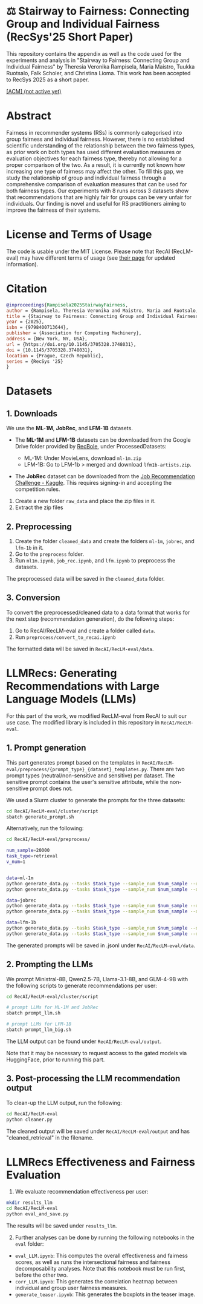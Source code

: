 # ⚖️ Stairway to Fairness: Connecting Group and Individual Fairness (RecSys'25 Short Paper) 

This repository contains the appendix as well as the code used for the experiments and analysis in "Stairway to Fairness: Connecting Group and Individual Fairness" by Theresia Veronika Rampisela, Maria Maistro, Tuukka Ruotsalo, Falk Scholer, and Christina Lioma. This work has been accepted to RecSys 2025 as a short paper.

[[ACM] (not active yet)](https://doi.org/10.1145/3705328.3748031)

# Abstract
Fairness in recommender systems (RSs) is commonly categorised into group fairness and individual fairness. However, there is no established scientific understanding of the relationship between the two fairness types, as prior work on both types has used different evaluation measures or evaluation objectives for each fairness type, thereby not allowing for a proper comparison of the two. As a result, it is currently not known how increasing one type of fairness may affect the other. To fill this gap, we study the relationship of group and individual fairness through a comprehensive comparison of evaluation measures that can be used for both fairness types. Our experiments with 8 runs across 3 datasets show that recommendations that are highly fair for groups can be very unfair for individuals. Our finding is novel and useful for RS practitioners aiming to improve the fairness of their systems.

# License and Terms of Usage
The code is usable under the MIT License. Please note that RecAI (RecLM-eval) may have different terms of usage (see [their page](https://github.com/microsoft/RecAI/tree/main/RecLM-eval) for updated information).

# Citation

```BibTeX
@inproceedings{Rampisela2025StairwayFairness,
author = {Rampisela, Theresia Veronika and Maistro, Maria and Ruotsalo, Tuukka and Scholer, Falk and Lioma, Christina},
title = {Stairway to Fairness: Connecting Group and Individual Fairness},
year = {2025},
isbn = {9798400713644},
publisher = {Association for Computing Machinery},
address = {New York, NY, USA},
url = {https://doi.org/10.1145/3705328.3748031},
doi = {10.1145/3705328.3748031},
location = {Prague, Czech Republic},
series = {RecSys '25}
}
```

# Datasets
## 1. Downloads
We use the **ML-1M**, **JobRec**, and **LFM-1B** datasets.

- The **ML-1M** and **LFM-1B** datasets can be downloaded from the Google Drive folder provided by [RecBole](https://recbole.io/dataset_list.html), under ProcessedDatasets:

    - ML-1M: Under MovieLens, download `ml-1m.zip`
    - LFM-1B: Go to LFM-1b > merged and download `lfm1b-artists.zip`.

- The **JobRec** dataset can be downloaded from the [Job Recommendation Challenge - Kaggle](https://www.kaggle.com/competitions/job-recommendation/data). This requires signing-in and accepting the competition rules.

1. Create a new folder `raw_data` and place the zip files in it.
2. Extract the zip files

## 2. Preprocessing

1. Create the folder `cleaned_data` and create the folders `ml-1m`, `jobrec`, and `lfm-1b` in it.
2. Go to the `preprocess` folder.
3. Run `ml1m.ipynb`, `job_rec.ipynb`, and `lfm.ipynb` to preprocess the datasets.

The preprocessed data will be saved in the `cleaned_data` folder.

## 3. Conversion
To convert the preprocessed/cleaned data to a data format that works for the next step (recommendation generation), do the following steps:

1. Go to RecAI/RecLM-eval and create a folder called `data`.
2. Run `preprocess/convert_to_recai.ipynb`

The formatted data will be saved in `RecAI/RecLM-eval/data`.

# LLMRecs: Generating Recommendations with Large Language Models (LLMs)

For this part of the work, we modified RecLM-eval from RecAI to suit our use case. The modified library is included in this repository in `RecAI/RecLM-eval`.

## 1. Prompt generation
This part generates prompt based on the templates in `RecAI/RecLM-eval/preprocess/{prompt_type}_{dataset}_templates.py`. There are two prompt types (neutral/non-sensitive and sensitive) per dataset. The sensitive prompt contains the user's sensitive attribute, while the non-sensitive prompt does not.

We used a Slurm cluster to generate the prompts for the three datasets:

```bash
cd RecAI/RecLM-eval/cluster/script
sbatch generate_prompt.sh
```

Alternatively, run the following:
```bash
cd RecAI/RecLM-eval/preprocess/

num_sample=20000
task_type=retrieval
v_num=1


data=ml-1m
python generate_data.py --tasks $task_type --sample_num $num_sample --dataset $data --version_num $v_num --prompt_type neutral
python generate_data.py --tasks $task_type --sample_num $num_sample --dataset $data --version_num $v_num --prompt_type sensitive

data=jobrec
python generate_data.py --tasks $task_type --sample_num $num_sample --dataset $data --version_num $v_num --prompt_type neutral
python generate_data.py --tasks $task_type --sample_num $num_sample --dataset $data --version_num $v_num --prompt_type sensitive

data=lfm-1b
python generate_data.py --tasks $task_type --sample_num $num_sample --dataset $data --version_num $v_num --prompt_type neutral
python generate_data.py --tasks $task_type --sample_num $num_sample --dataset $data --version_num $v_num --prompt_type sensitive

```

The generated prompts will be saved in .jsonl under `RecAI/RecLM-eval/data`.


## 2. Prompting the LLMs
We prompt Ministral-8B, Qwen2.5-7B, Llama-3.1-8B, and GLM-4-9B with the following scripts to generate recommendations per user:

```bash
cd RecAI/RecLM-eval/cluster/script

# prompt LLMs for ML-1M and JobRec
sbatch prompt_llm.sh

# prompt LLMs for LFM-1B
sbatch prompt_llm_big.sh
```

The LLM output can be found under `RecAI/RecLM-eval/output`.

Note that it may be necessary to request access to the gated models via HuggingFace, prior to running this part.

## 3. Post-processing the LLM recommendation output

To clean-up the LLM output, run the following:

```bash
cd RecAI/RecLM-eval
python cleaner.py
```

The cleaned output will be saved under `RecAI/RecLM-eval/output` and has "cleaned_retrieval" in the filename.

# LLMRecs Effectiveness and Fairness Evaluation

1. We evaluate recommendation effectiveness per user:

```bash
mkdir results_llm
cd RecAI/RecLM-eval
python eval_and_save.py
```

The results will be saved under `results_llm`.

2. Further analyses can be done by running the following notebooks in the `eval` folder:

- `eval_LLM.ipynb`: This computes the overall effectiveness and fairness scores, as well as runs the intersectional fairness and fairness decomposability analyses. Note that this notebook must be run first, before the other two.
- `corr_LLM.ipynb`: This generates the correlation heatmap between individual and group user fairness measures.
- `generate_teaser.ipynb`: This generates the boxplots in the teaser image.